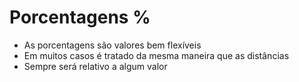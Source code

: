# Porcentagens %

* As porcentagens são valores bem flexíveis
* Em muitos casos é tratado da mesma maneira que as distâncias <length>
* Sempre será relativo a algum valor